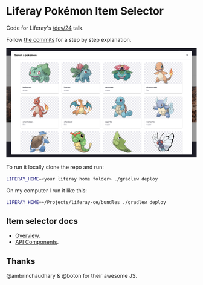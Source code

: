 # Liferay Pokémon Item Selector

Code for Liferay's [/dev/24](https://liferay.dev/24) talk.

Follow [the commits](https://github.com/4lejandrito/liferay-pokemon-item-selector/commits) for a step by step explanation.

![Screenshot of the Pokémon item selector open](screenshot.png)

To run it locally clone the repo and run:

```bash
LIFERAY_HOME=<your liferay home folder> ./gradlew deploy
```

On my computer I run it like this:

```bash
LIFERAY_HOME=~/Projects/liferay-ce/bundles ./gradlew deploy
```

## Item selector docs
* [Overview](https://help.liferay.com/hc/en-us/articles/360017888852-Item-Selector).
* [API Components](https://help.liferay.com/hc/en-us/articles/360018167811-Understanding-the-Item-Selector-API-s-Components-).

## Thanks

@ambrinchaudhary & @boton for their awesome JS.